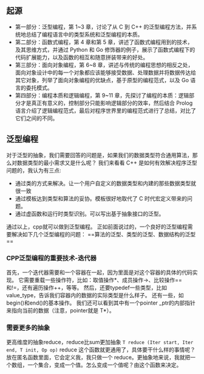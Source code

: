 ## 起源
- 第一部分：泛型编程，第 1~3 章，讨论了从 C 到 C++ 的泛型编程方法，并系统地总结了编程语言中的类型系统和泛型编程的本质。
- 第二部分：函数式编程，第 4 章和第 5 章，讲述了函数式编程用到的技术，及其思维方式，并通过 Python 和 Go 修饰器的例子，展示了函数式编程下的代码扩展能力，以及函数的相互和随意拼装带来的好处。
- 第三部分：面向对象编程，第 6~8 章，讲述与传统的编程思想的相反之处，面向对象设计中的每一个对象都应该能够接受数据、处理数据并将数据传达给其它对象，列举了面向对象编程的优缺点，基于原型的编程范式，以及 Go 语言的委托模式。
- 第四部分：编程本质和逻辑编程，第 9~11 章，先探讨了编程的本质：逻辑部分才是真正有意义的，控制部分只能影响逻辑部分的效率，然后结合 Prolog 语言介绍了逻辑编程范式，最后对程序世界里的编程范式进行了总结，对比了它们之间的不同。

## 泛型编程
对于泛型的抽象，我们需要回答的问题是，如果我们的数据类型符合通用算法，那么对数据类型的最小需求又是什么呢？
我们来看看 C++ 是如何有效解决程序泛型问题的，我认为有三点:
- 通过类的方式来解决。让一个用户自定义的数据类型和内建的那些数据类型就很一致
- 通过模板达到类型和算法的妥协。模板很好地取代了 C 时代宏定义带来的问题。
- 通过虚函数和运行时类型识别。可以写出基于抽象接口的泛型。

通过以上，cpp就可以做到泛型编程。
正如前面说过的，一个良好的泛型编程需要解决如下几个泛型编程的问题：
==算法的泛型、类型的泛型、数据结构的泛型==

### CPP泛型编程的重要技术-迭代器
首先，一个迭代器需要和一个容器在一起，因为里面是对这个容器的具体的代码实现。
它需要重载一些操作符，比如：取值操作*、成员操作->、比较操作\==和!=，还有遍历操作++，等等。
然后，还要typedef一些类型，比如value_type，告诉我们容器内的数据的实际类型是什么样子。
还有一些，如begin()和end()的基本操作。
我们还可以看到其中有一个pointer \_ptr的内部指针来指向当前的数据（注意，pointer就是 T\*）。

### 需要更多的抽象
更高维度的抽象reduce，reduce比sum更加抽象
`T reduce (Iter start, Iter end, T init, Op op)`
reduce 这个函数就更通用了，具体要干什么样的事情呢？放在匿名函数里面，它会定义我，我只做一个 reduce。更抽象地来说，我就把一个数组，一个集合，变成一个值。怎么变成一个值呢？由这个函数来决定。
